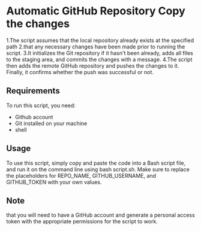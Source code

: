# Automatic GitHub Repository Copy the changes

1.The script assumes that the local repository already exists at the specified path
2.that any necessary changes have been made prior to running the script. 
3.It initializes the Git repository if it hasn't been already, adds all files to the staging area, and commits the changes with a message.
4.The script then adds the remote GitHub repository and pushes the changes to it. Finally, it confirms whether the push was successful or not.

## Requirements

To run this script, you need:

- Github account
- Git installed on your machine
- shell
  
## Usage

To use this script, simply copy and paste the code into a Bash script file, and run it on the command line using bash script.sh. Make sure to replace the placeholders for REPO_NAME, GITHUB_USERNAME, and GITHUB_TOKEN with your own values.

## Note 

that you will need to have a GitHub account and generate a personal access token with the appropriate permissions for the script to work.